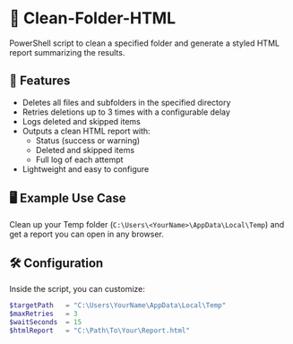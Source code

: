 # 🧹 Clean-Folder-HTML

PowerShell script to clean a specified folder and generate a styled HTML report summarizing the results.

## 📌 Features

- Deletes all files and subfolders in the specified directory
- Retries deletions up to 3 times with a configurable delay
- Logs deleted and skipped items
- Outputs a clean HTML report with:
  - Status (success or warning)
  - Deleted and skipped items
  - Full log of each attempt
- Lightweight and easy to configure

## 🖥️ Example Use Case

Clean up your Temp folder (`C:\Users\<YourName>\AppData\Local\Temp`) and get a report you can open in any browser.

## 🛠️ Configuration

Inside the script, you can customize:
```powershell
$targetPath   = "C:\Users\YourName\AppData\Local\Temp"
$maxRetries   = 3
$waitSeconds  = 15
$htmlReport   = "C:\Path\To\Your\Report.html"
